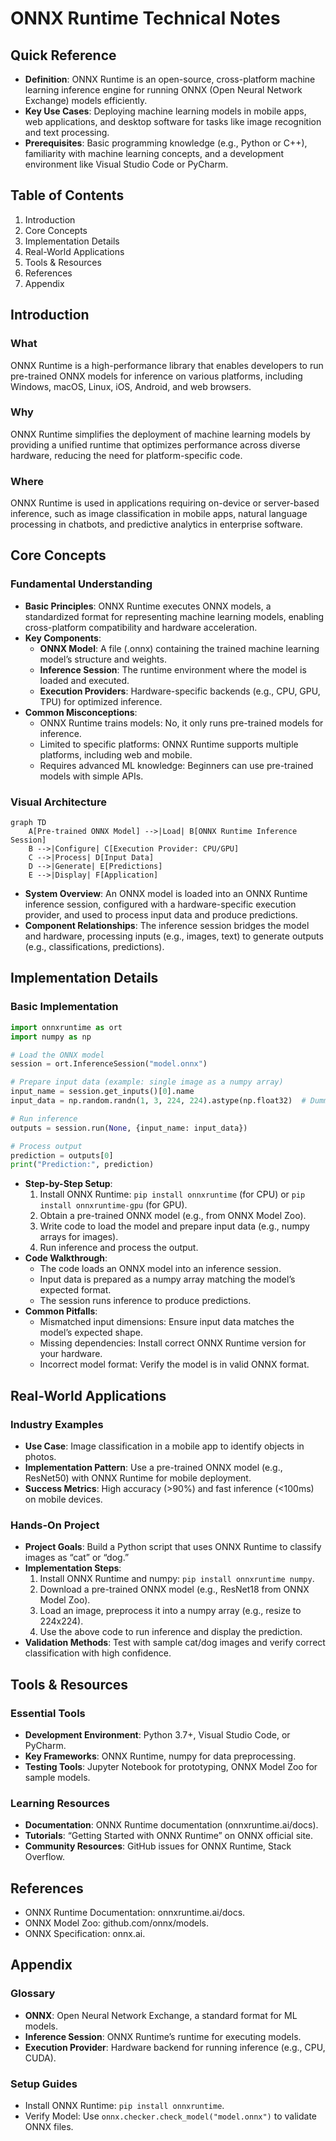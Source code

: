 # ONNX Runtime Technical Notes
<!-- A rectangular image depicting a simplified ONNX Runtime workflow, showing a laptop with a machine learning model interface, a diagram of a neural network, and arrows illustrating the process of loading an ONNX model, running inference, and displaying predictions across various platforms. -->

## Quick Reference
- **Definition**: ONNX Runtime is an open-source, cross-platform machine learning inference engine for running ONNX (Open Neural Network Exchange) models efficiently.
- **Key Use Cases**: Deploying machine learning models in mobile apps, web applications, and desktop software for tasks like image recognition and text processing.
- **Prerequisites**: Basic programming knowledge (e.g., Python or C++), familiarity with machine learning concepts, and a development environment like Visual Studio Code or PyCharm.

## Table of Contents
1. Introduction
2. Core Concepts
3. Implementation Details
4. Real-World Applications
5. Tools & Resources
6. References
7. Appendix

## Introduction
### What
ONNX Runtime is a high-performance library that enables developers to run pre-trained ONNX models for inference on various platforms, including Windows, macOS, Linux, iOS, Android, and web browsers.

### Why
ONNX Runtime simplifies the deployment of machine learning models by providing a unified runtime that optimizes performance across diverse hardware, reducing the need for platform-specific code.

### Where
ONNX Runtime is used in applications requiring on-device or server-based inference, such as image classification in mobile apps, natural language processing in chatbots, and predictive analytics in enterprise software.

## Core Concepts
### Fundamental Understanding
- **Basic Principles**: ONNX Runtime executes ONNX models, a standardized format for representing machine learning models, enabling cross-platform compatibility and hardware acceleration.
- **Key Components**:
  - **ONNX Model**: A file (.onnx) containing the trained machine learning model’s structure and weights.
  - **Inference Session**: The runtime environment where the model is loaded and executed.
  - **Execution Providers**: Hardware-specific backends (e.g., CPU, GPU, TPU) for optimized inference.
- **Common Misconceptions**:
  - ONNX Runtime trains models: No, it only runs pre-trained models for inference.
  - Limited to specific platforms: ONNX Runtime supports multiple platforms, including web and mobile.
  - Requires advanced ML knowledge: Beginners can use pre-trained models with simple APIs.

### Visual Architecture
```mermaid
graph TD
    A[Pre-trained ONNX Model] -->|Load| B[ONNX Runtime Inference Session]
    B -->|Configure| C[Execution Provider: CPU/GPU]
    C -->|Process| D[Input Data]
    D -->|Generate| E[Predictions]
    E -->|Display| F[Application]
```
- **System Overview**: An ONNX model is loaded into an ONNX Runtime inference session, configured with a hardware-specific execution provider, and used to process input data and produce predictions.
- **Component Relationships**: The inference session bridges the model and hardware, processing inputs (e.g., images, text) to generate outputs (e.g., classifications, predictions).

## Implementation Details
### Basic Implementation
```python
import onnxruntime as ort
import numpy as np

# Load the ONNX model
session = ort.InferenceSession("model.onnx")

# Prepare input data (example: single image as a numpy array)
input_name = session.get_inputs()[0].name
input_data = np.random.randn(1, 3, 224, 224).astype(np.float32)  # Dummy image input

# Run inference
outputs = session.run(None, {input_name: input_data})

# Process output
prediction = outputs[0]
print("Prediction:", prediction)
```
- **Step-by-Step Setup**:
  1. Install ONNX Runtime: `pip install onnxruntime` (for CPU) or `pip install onnxruntime-gpu` (for GPU).
  2. Obtain a pre-trained ONNX model (e.g., from ONNX Model Zoo).
  3. Write code to load the model and prepare input data (e.g., numpy arrays for images).
  4. Run inference and process the output.
- **Code Walkthrough**:
  - The code loads an ONNX model into an inference session.
  - Input data is prepared as a numpy array matching the model’s expected format.
  - The session runs inference to produce predictions.
- **Common Pitfalls**:
  - Mismatched input dimensions: Ensure input data matches the model’s expected shape.
  - Missing dependencies: Install correct ONNX Runtime version for your hardware.
  - Incorrect model format: Verify the model is in valid ONNX format.

## Real-World Applications
### Industry Examples
- **Use Case**: Image classification in a mobile app to identify objects in photos.
- **Implementation Pattern**: Use a pre-trained ONNX model (e.g., ResNet50) with ONNX Runtime for mobile deployment.
- **Success Metrics**: High accuracy (>90%) and fast inference (<100ms) on mobile devices.

### Hands-On Project
- **Project Goals**: Build a Python script that uses ONNX Runtime to classify images as “cat” or “dog.”
- **Implementation Steps**:
  1. Install ONNX Runtime and numpy: `pip install onnxruntime numpy`.
  2. Download a pre-trained ONNX model (e.g., ResNet18 from ONNX Model Zoo).
  3. Load an image, preprocess it into a numpy array (e.g., resize to 224x224).
  4. Use the above code to run inference and display the prediction.
- **Validation Methods**: Test with sample cat/dog images and verify correct classification with high confidence.

## Tools & Resources
### Essential Tools
- **Development Environment**: Python 3.7+, Visual Studio Code, or PyCharm.
- **Key Frameworks**: ONNX Runtime, numpy for data preprocessing.
- **Testing Tools**: Jupyter Notebook for prototyping, ONNX Model Zoo for sample models.

### Learning Resources
- **Documentation**: ONNX Runtime documentation (onnxruntime.ai/docs).
- **Tutorials**: “Getting Started with ONNX Runtime” on ONNX official site.
- **Community Resources**: GitHub issues for ONNX Runtime, Stack Overflow.

## References
- ONNX Runtime Documentation: onnxruntime.ai/docs.
- ONNX Model Zoo: github.com/onnx/models.
- ONNX Specification: onnx.ai.

## Appendix
### Glossary
- **ONNX**: Open Neural Network Exchange, a standard format for ML models.
- **Inference Session**: ONNX Runtime’s runtime for executing models.
- **Execution Provider**: Hardware backend for running inference (e.g., CPU, CUDA).

### Setup Guides
- Install ONNX Runtime: `pip install onnxruntime`.
- Verify Model: Use `onnx.checker.check_model("model.onnx")` to validate ONNX files.